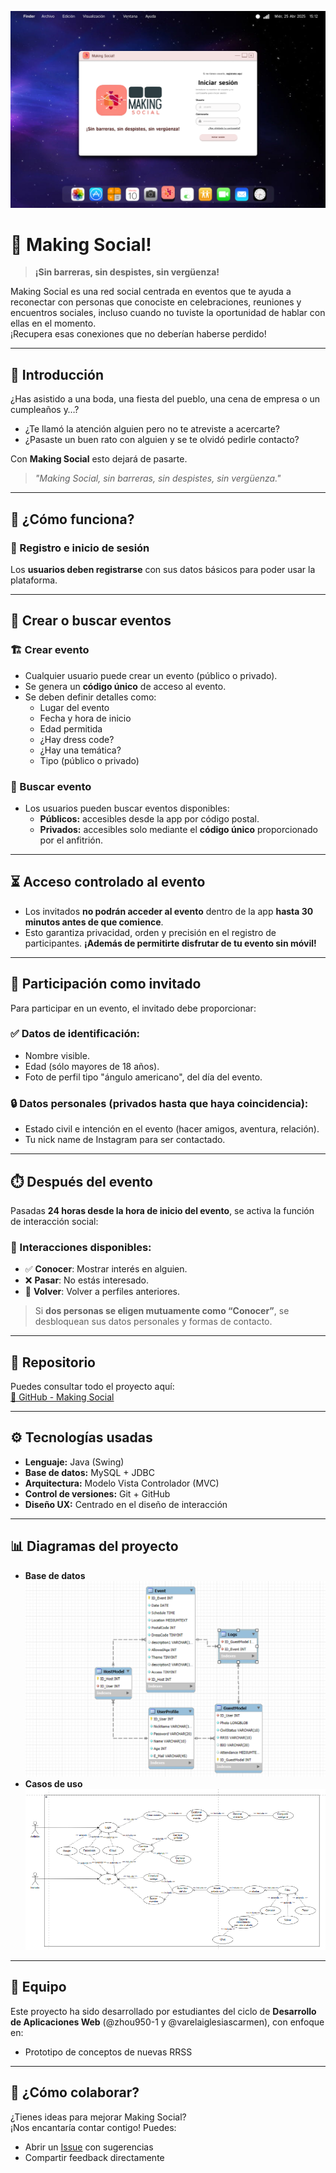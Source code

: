 ![LOGIN](src/img/prototype/Login.png)
# 📱 Making Social!

> **¡Sin barreras, sin despistes, sin vergüenza!**

Making Social es una red social centrada en eventos que te ayuda a reconectar con personas que conociste en celebraciones, reuniones y encuentros sociales, incluso cuando no tuviste la oportunidad de hablar con ellas en el momento.  
¡Recupera esas conexiones que no deberían haberse perdido!

---

## 🌟 Introducción

¿Has asistido a una boda, una fiesta del pueblo, una cena de empresa o un cumpleaños y…?

- ¿Te llamó la atención alguien pero no te atreviste a acercarte?
- ¿Pasaste un buen rato con alguien y se te olvidó pedirle contacto?

Con **Making Social** esto dejará de pasarte.  
> *"Making Social, sin barreras, sin despistes, sin vergüenza."*

---

## 🧠 ¿Cómo funciona?

### 👤 Registro e inicio de sesión

Los **usuarios deben registrarse** con sus datos básicos para poder usar la plataforma.

---

## 🎉 Crear o buscar eventos

### 🏗️ Crear evento

- Cualquier usuario puede crear un evento (público o privado).
- Se genera un **código único** de acceso al evento.
- Se deben definir detalles como:
  - Lugar del evento
  - Fecha y hora de inicio
  - Edad permitida
  - ¿Hay dress code?
  - ¿Hay una temática?
  - Tipo (público o privado)

### 🔎 Buscar evento

- Los usuarios pueden buscar eventos disponibles:
  - **Públicos:** accesibles desde la app por código postal.
  - **Privados:** accesibles solo mediante el **código único** proporcionado por el anfitrión.

---

## ⏳ Acceso controlado al evento

- Los invitados **no podrán acceder al evento** dentro de la app **hasta 30 minutos antes de que comience**.
- Esto garantiza privacidad, orden y precisión en el registro de participantes. **¡Además de permitirte disfrutar de tu evento sin móvil!**

---

## 🙋 Participación como invitado

Para participar en un evento, el invitado debe proporcionar:

### ✅ Datos de identificación:

- Nombre visible.
- Edad (sólo mayores de 18 años).
- Foto de perfil tipo "ángulo americano", del día del evento.

### 🔒 Datos personales (privados hasta que haya coincidencia):

- Estado civil e intención en el evento (hacer amigos, aventura, relación).
- Tu nick name de Instagram para ser contactado.

---

## ⏱️ Después del evento

Pasadas **24 horas desde la hora de inicio del evento**, se activa la función de interacción social:

### 🎯 Interacciones disponibles:

- ✅ **Conocer**: Mostrar interés en alguien.
- ❌ **Pasar**: No estás interesado.
- 🔁 **Volver**: Volver a perfiles anteriores.

> Si **dos personas se eligen mutuamente como “Conocer”**, se desbloquean sus datos personales y formas de contacto.

---

## 🔗 Repositorio

Puedes consultar todo el proyecto aquí:  
[📁 GitHub - Making Social](https://github.com/varelaiglesiascarmen/Making-social)  

---

## ⚙️ Tecnologías usadas

- **Lenguaje:** Java (Swing)
- **Base de datos:** MySQL + JDBC
- **Arquitectura:** Modelo Vista Controlador (MVC)
- **Control de versiones:** Git + GitHub
- **Diseño UX:** Centrado en el diseño de interacción

---

## 📊 Diagramas del proyecto

- **Base de datos**
![Modelo E/R](src/img/modeloE-R.png)
- **Casos de uso** 
![Caso Uso](src/img/casoUso.png)

---

## 👥 Equipo

Este proyecto ha sido desarrollado por estudiantes del ciclo de **Desarrollo de Aplicaciones Web** (@zhou950-1 y @varelaiglesiascarmen), con enfoque en:

- Prototipo de conceptos de nuevas RRSS

---

## 🤝 ¿Cómo colaborar?

¿Tienes ideas para mejorar Making Social?  
¡Nos encantaría contar contigo! Puedes:

- Abrir un [Issue](https://github.com/varelaiglesiascarmen/Making-social/issues/new) con sugerencias
- Compartir feedback directamente
